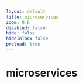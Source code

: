 ```yaml
---
layout: default 
title: microservices  
zoom: 0.6   
disabled: false 
hide: false 
hideInToc: false    
preload: true   
---
```



# microservices   
